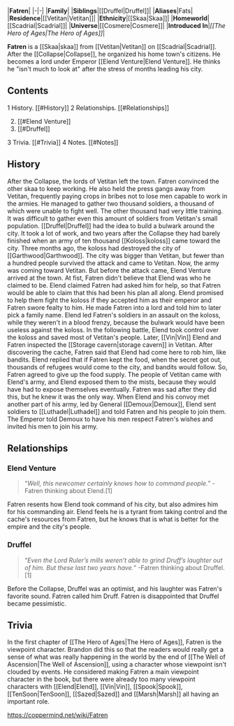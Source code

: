 |**Fatren**|
|-|-|
|**Family**|
|**Siblings**|[[Druffel\|Druffel]]|
|**Aliases**|Fats|
|**Residence**|[[Vetitan\|Vetitan]]|
|**Ethnicity**|[[Skaa\|Skaa]]|
|**Homeworld**|[[Scadrial\|Scadrial]]|
|**Universe**|[[Cosmere\|Cosmere]]|
|**Introduced In**|*[[The Hero of Ages\|The Hero of Ages]]*|

**Fatren** is a [[Skaa\|skaa]] from [[Vetitan\|Vetitan]] on [[Scadrial\|Scadrial]]. After the [[Collapse\|Collapse]], he organized his home town's citizens. He becomes a lord under Emperor [[Elend Venture\|Elend Venture]]. He thinks he "isn't much to look at" after the stress of months leading his city.

## Contents

1 History. [[#History]] 
2 Relationships. [[#Relationships]] 

2. [[#Elend Venture]] 
2. [[#Druffel]] 


3 Trivia. [[#Trivia]] 
4 Notes. [[#Notes]] 


## History
After the Collapse, the lords of Vetitan left the town. Fatren convinced the other skaa to keep working. He also held the press gangs away from Vetitan, frequently paying crops in bribes not to lose men capable to work in the armies. He managed to gather two thousand soldiers, a thousand of which were unable to fight well. The other thousand had very little training. It was difficult to gather even this amount of soldiers from Vetitan's small population. [[Druffel\|Druffel]] had the idea to build a bulwark around the city. It took a lot of work, and two years after the Collapse they had barely finished when an army of ten thousand [[Koloss\|koloss]] came toward the city.
Three months ago, the koloss had destroyed the city of [[Garthwood\|Garthwood]]. The city was bigger than Vetitan, but fewer than a hundred people survived the attack and came to Vetitan. Now, the army was coming toward Vetitan. But before the attack came, Elend Venture arrived at the town. At fist, Fatren didn't believe that Elend was who he claimed to be. Elend claimed Fatren had asked him for help, so that Fatren would be able to claim that this had been his plan all along. Elend promised to help them fight the koloss if they accepted him as their emperor and Fatren swore fealty to him. He made Fatren into a lord and told him to later pick a family name.
Elend led Fatren's soldiers in an assault on the koloss, while they weren't in a blood frenzy, because the bulwark would have been useless against the koloss. In the following battle, Elend took control over the koloss and saved most of Vetitan's people. Later, [[Vin\|Vin]] Elend and Fatren inspected the [[Storage cavern\|storage cavern]] in Vetitan. After discovering the cache, Fatren said that Elend had come here to rob him, like bandits. Elend replied that if Fatren kept the food, when the secret got out, thousands of refugees would come to the city, and bandits would follow. So, Fatren agreed to give up the food supply.
The people of Vetitan came with Elend's army, and Elend exposed them to the mists, because they would have had to expose themselves eventually. Fatren was sad after they did this, but he knew it was the only way. When Elend and his convoy met another part of his army, led by General [[Demoux\|Demoux]], Elend sent soldiers to [[Luthadel\|Luthadel]] and told Fatren and his people to join them. The Emperor told Demoux to have his men respect Fatren's wishes and invited his men to join his army.

## Relationships
### Elend Venture
>“*Well, this newcomer certainly knows how to command people.*”
\-Fatren thinking about Elend.[1]


Fatren resents how Elend took command of his city, but also admires him for his commanding air. Elend feels he is a tyrant from taking control and the cache's resources from Fatren, but he knows that is what is better for the empire and the city's people.

### Druffel
>“*Even the Lord Ruler’s mills weren’t able to grind Druff’s laughter out of him. But these last two years have.*”
\-Fatren thinking about Druffel.[1]


Before the Collapse, Druffel was an optimist, and his laughter was Fatren's favorite sound. Fatren called him Druff. Fatren is disappointed that Druffel became pessimistic.

## Trivia
In the first chapter of [[The Hero of Ages\|The Hero of Ages]], Fatren is the viewpoint character. Brandon did this so that the readers would really get a sense of what was really happening in the world by the end of [[The Well of Ascension\|The Well of Ascension]], using a character whose viewpoint isn't clouded by events. He considered making Fatren a main viewpoint character in the book, but there were already too many viewpoint characters with [[Elend\|Elend]], [[Vin\|Vin]], [[Spook\|Spook]], [[TenSoon\|TenSoon]], [[Sazed\|Sazed]] and [[Marsh\|Marsh]] all having an important role.


https://coppermind.net/wiki/Fatren